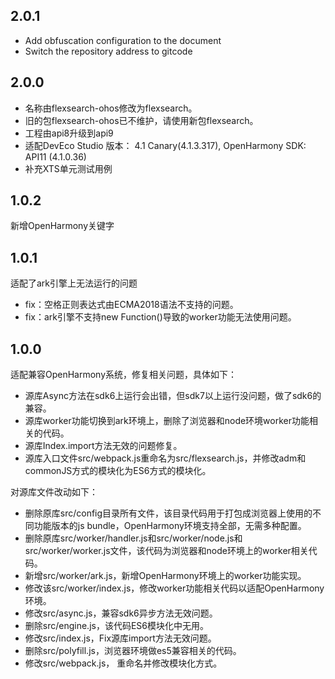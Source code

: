 ## 2.0.1
- Add obfuscation configuration to the document
- Switch the repository address to gitcode

## 2.0.0
* 名称由flexsearch-ohos修改为flexsearch。
* 旧的包flexsearch-ohos已不维护，请使用新包flexsearch。
* 工程由api8升级到api9
* 适配DevEco Studio 版本： 4.1 Canary(4.1.3.317), OpenHarmony SDK: API11 (4.1.0.36)
* 补充XTS单元测试用例


## 1.0.2
新增OpenHarmony关键字


## 1.0.1
适配了ark引擎上无法运行的问题
* fix：空格正则表达式由ECMA2018语法不支持的问题。
* fix：ark引擎不支持new Function()导致的worker功能无法使用问题。

## 1.0.0
适配兼容OpenHarmony系统，修复相关问题，具体如下：
* 源库Async方法在sdk6上运行会出错，但sdk7以上运行没问题，做了sdk6的兼容。
* 源库worker功能切换到ark环境上，删除了浏览器和node环境worker功能相关的代码。
* 源库Index.import方法无效的问题修复。
* 源库入口文件src/webpack.js重命名为src/flexsearch.js，并修改adm和commonJS方式的模块化为ES6方式的模块化。

对源库文件改动如下：
* 删除原库src/config目录所有文件，该目录代码用于打包成浏览器上使用的不同功能版本的js bundle，OpenHarmony环境支持全部，无需多种配置。
* 删除原库src/worker/handler.js和src/worker/node.js和src/worker/worker.js文件，该代码为浏览器和node环境上的worker相关代码。
* 新增src/worker/ark.js，新增OpenHarmony环境上的worker功能实现。
* 修改该src/worker/index.js，修改worker功能相关代码以适配OpenHarmony环境。
* 修改src/async.js，兼容sdk6异步方法无效问题。
* 删除src/engine.js，该代码ES6模块化中无用。
* 修改src/index.js，Fix源库import方法无效问题。
* 删除src/polyfill.js，浏览器环境做es5兼容相关的代码。
* 修改src/webpack.js， 重命名并修改模块化方式。

